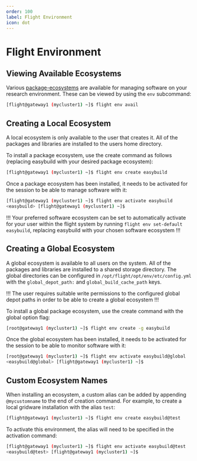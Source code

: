 ```yaml
---
order: 100
label: Flight Environment
icon: dot
---
```



# Flight Environment


## Viewing Available Ecosystems

Various [package-ecosystems](/ecosystems/package_ecosystems/#package-ecosystems) are available for managing software on your research environment. These can be viewed by using the `env` subcommand:



```bash
[flight@gateway1 (mycluster1) ~]$ flight env avail
```

## Creating a Local Ecosystem

A local ecosystem is only available to the user that creates it. All of the packages and libraries are installed to the users home directory.

To install a package ecosystem, use the create command as follows (replacing easybuild with your desired package ecosystem):

```bash
[flight@gateway1 (mycluster1) ~]$ flight env create easybuild
```

Once a package ecosystem has been installed, it needs to be activated for the session to be able to manage software with it:

```bash
[flight@gateway1 (mycluster1) ~]$ flight env activate easybuild
<easybuild> [flight@gateway1 (mycluster1) ~]$
```
!!!
Your preferred software ecosystem can be set to automatically activate for your user within the flight system by running `flight env set-default easybuild`, replacing easybuild with your chosen software ecosystem
!!!

## Creating a Global Ecosystem

A global ecosystem is available to all users on the system. All of the packages and libraries are installed to a shared storage directory. The global directories can be configured in ``/opt/flight/opt/env/etc/config.yml`` with the `global_depot_path:` and ``global_build_cache_path`` keys.

!!!
The user requires suitable write permissions to the configured global depot paths in order to be able to create a global ecosystem
!!!

To install a global package ecosystem, use the create command with the global option flag:

```bash
[root@gateway1 (mycluster1) ~]$ flight env create -g easybuild
```

Once the global ecosystem has been installed, it needs to be activated for the session to be able to monitor software with it:

```bash
[root@gateway1 (mycluster1) ~]$ flight env activate easybuild@global
<easybuild@global> [flight@gateway1 (mycluster1) ~]$
```

## Custom Ecosystem Names


When installing an ecosystem, a custom alias can be added by appending ``@mycustomname`` to the end of creation command. For example, to create a local gridware installation with the alias `test`:

```bash
[flight@gateway1 (mycluster1) ~]$ flight env create easybuild@test
```

To activate this environment, the alias will need to be specified in the activation command:

```bash
[flight@gateway1 (mycluster1) ~]$ flight env activate easybuild@test
<easybuild@test> [flight@gateway1 (mycluster1) ~]$
```
